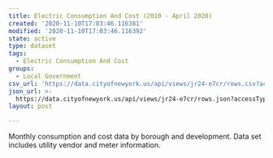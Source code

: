 ```yaml
---
title: Electric Consumption And Cost (2010 - April 2020)
created: '2020-11-10T17:03:46.116381'
modified: '2020-11-10T17:03:46.116392'
state: active
type: dataset
tags:
  - Electric Consumption And Cost
groups:
  - Local Government
csv_url: 'https://data.cityofnewyork.us/api/views/jr24-e7cr/rows.csv?accessType=DOWNLOAD'
json_url: >-
  https://data.cityofnewyork.us/api/views/jr24-e7cr/rows.json?accessType=DOWNLOAD
layout: post

---
```

Monthly consumption and cost data by borough and development. Data set includes utility vendor and meter information.
